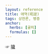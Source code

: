 ```yaml
---
layout: reference
title: 애역(呃逆)
tags: 상한론, 병증
anchor:
  herbs: [귤피]
  formulas: []
---
```


☞ [噦]({{site.sympurl}}/얼)
